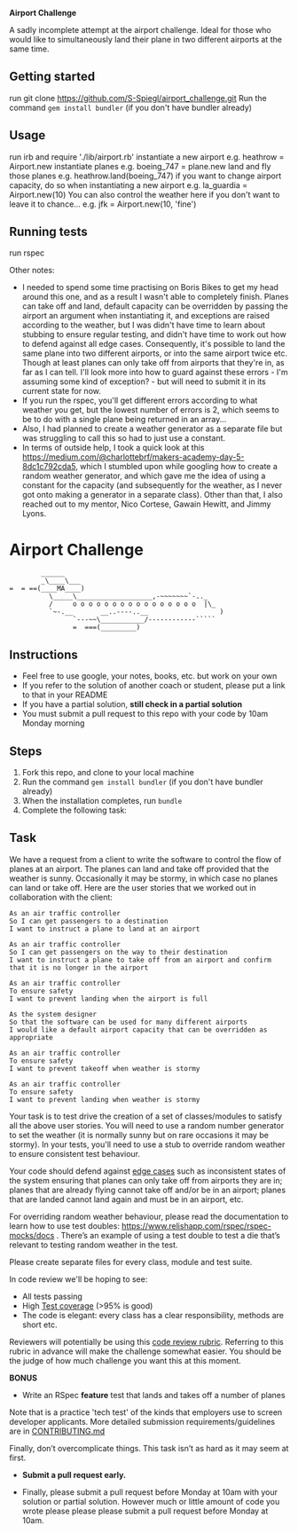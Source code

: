 **Airport Challenge**

A sadly incomplete attempt at the airport challenge. Ideal for those who would like to simultaneously land their plane in two different airports at the same time.

## Getting started

run git clone https://github.com/S-Spiegl/airport_challenge.git
Run the command `gem install bundler` (if you don't have bundler already)

## Usage

run irb and require './lib/airport.rb'
instantiate a new airport e.g. heathrow = Airport.new
instantiate planes e.g. boeing_747 = plane.new
land and fly those planes e.g. heathrow.land(boeing_747)
if you want to change airport capacity, do so when instantiating a new airport e.g. la_guardia = Airport.new(10)
You can also control the weather here if you don't want to leave it to chance... e.g. jfk = Airport.new(10, 'fine')

## Running tests

run rspec

Other notes:

- I needed to spend some time practising on Boris Bikes to get my head around this one, and as a result I wasn't able to completely finish. Planes can take off and land, default capacity can be overridden by passing the airport an argument when instantiating it, and exceptions are raised according to the weather, but I was didn't have time to learn about stubbing to ensure regular testing, and didn't have time to work out how to defend against all edge cases. Consequently, it's possible to land the same plane into two different airports, or into the same airport twice etc. Though at least planes can only take off from airports that they're in, as far as I can tell. I'll look more into how to guard against these errors - I'm assuming some kind of exception? - but will need to submit it in its current state for now. 
- If you run the rspec, you'll get different errors according to what weather you get, but the lowest number of errors is 2, which seems to be to do with a single plane being returned in an array...
- Also, I had planned to create a weather generator as a separate file but was struggling to call this so had to just use a constant.
- In terms of outside help, I took a quick look at this https://medium.com/@charlottebrf/makers-academy-day-5-8dc1c792cda5, which I stumbled upon while googling how to create a random weather generator, and which gave me the idea of using a constant for the capacity (and subsequently for the weather, as I never got onto making a generator in a separate class). Other than that, I also reached out to my mentor, Nico Cortese, Gawain Hewitt, and Jimmy Lyons.

Airport Challenge
=================

```
        ______
        _\____\___
=  = ==(____MA____)
          \_____\___________________,-~~~~~~~`-.._
          /     o o o o o o o o o o o o o o o o  |\_
          `~-.__       __..----..__                  )
                `---~~\___________/------------`````
                =  ===(_________)

```

Instructions
---------

* Feel free to use google, your notes, books, etc. but work on your own
* If you refer to the solution of another coach or student, please put a link to that in your README
* If you have a partial solution, **still check in a partial solution**
* You must submit a pull request to this repo with your code by 10am Monday morning

Steps
-------

1. Fork this repo, and clone to your local machine
2. Run the command `gem install bundler` (if you don't have bundler already)
3. When the installation completes, run `bundle`
4. Complete the following task:

Task
-----

We have a request from a client to write the software to control the flow of planes at an airport. The planes can land and take off provided that the weather is sunny. Occasionally it may be stormy, in which case no planes can land or take off.  Here are the user stories that we worked out in collaboration with the client:

```
As an air traffic controller
So I can get passengers to a destination
I want to instruct a plane to land at an airport

As an air traffic controller
So I can get passengers on the way to their destination
I want to instruct a plane to take off from an airport and confirm that it is no longer in the airport

As an air traffic controller
To ensure safety
I want to prevent landing when the airport is full

As the system designer
So that the software can be used for many different airports
I would like a default airport capacity that can be overridden as appropriate

As an air traffic controller
To ensure safety
I want to prevent takeoff when weather is stormy

As an air traffic controller
To ensure safety
I want to prevent landing when weather is stormy
```

Your task is to test drive the creation of a set of classes/modules to satisfy all the above user stories. You will need to use a random number generator to set the weather (it is normally sunny but on rare occasions it may be stormy). In your tests, you'll need to use a stub to override random weather to ensure consistent test behaviour.

Your code should defend against [edge cases](http://programmers.stackexchange.com/questions/125587/what-are-the-difference-between-an-edge-case-a-corner-case-a-base-case-and-a-b) such as inconsistent states of the system ensuring that planes can only take off from airports they are in; planes that are already flying cannot take off and/or be in an airport; planes that are landed cannot land again and must be in an airport, etc.

For overriding random weather behaviour, please read the documentation to learn how to use test doubles: https://www.relishapp.com/rspec/rspec-mocks/docs . There’s an example of using a test double to test a die that’s relevant to testing random weather in the test.

Please create separate files for every class, module and test suite.

In code review we'll be hoping to see:

* All tests passing
* High [Test coverage](https://github.com/makersacademy/course/blob/main/pills/test_coverage.md) (>95% is good)
* The code is elegant: every class has a clear responsibility, methods are short etc.

Reviewers will potentially be using this [code review rubric](docs/review.md).  Referring to this rubric in advance will make the challenge somewhat easier.  You should be the judge of how much challenge you want this at this moment.

**BONUS**

* Write an RSpec **feature** test that lands and takes off a number of planes

Note that is a practice 'tech test' of the kinds that employers use to screen developer applicants.  More detailed submission requirements/guidelines are in [CONTRIBUTING.md](CONTRIBUTING.md)

Finally, don’t overcomplicate things. This task isn’t as hard as it may seem at first.

* **Submit a pull request early.**

* Finally, please submit a pull request before Monday at 10am with your solution or partial solution.  However much or little amount of code you wrote please please please submit a pull request before Monday at 10am.
